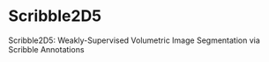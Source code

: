 # Scribble2D5
Scribble2D5: Weakly-Supervised Volumetric Image Segmentation via Scribble Annotations
